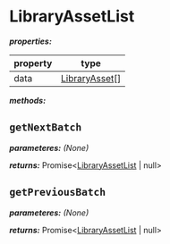 # LibraryAssetList

**_properties:_**

| property | type                            |
| -------- | ------------------------------- |
| data     | [LibraryAsset](./LibraryAsset.md)[] |

**_methods:_**

## `getNextBatch`

**_parameteres:_** _(None)_

**_returns:_** Promise<[LibraryAssetList](#libraryassetlist) | null>

## `getPreviousBatch`

**_parameteres:_** _(None)_

**_returns:_** Promise<[LibraryAssetList](#libraryassetlist) | null>

